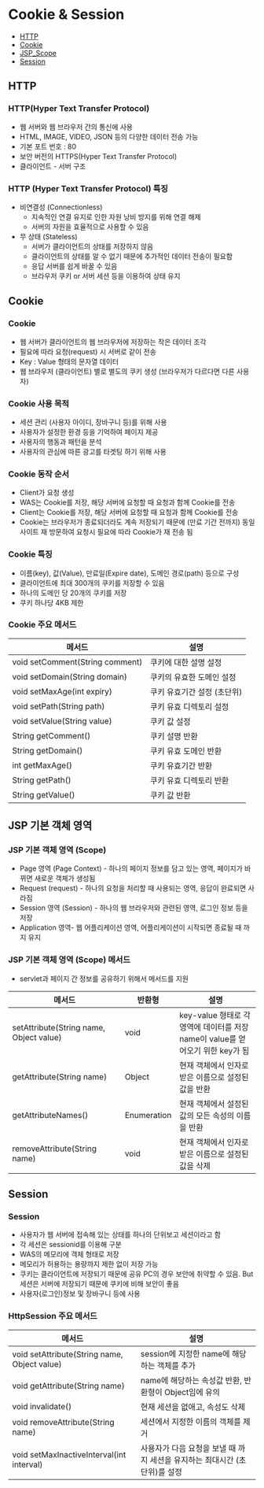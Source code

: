 # Cookie & Session

- [HTTP](#HTTP)
- [Cookie](#Cookie)
- [JSP_Scope](#jsp-기본-객체-영역)
- [Session](#Session)

## HTTP

### HTTP(Hyper Text Transfer Protocol)

- 웹 서버와 웹 브라우저 간의 통신에 사용
- HTML, IMAGE, VIDEO, JSON 등의 다양한 데이터 전송 가능
- 기본 포트 번호 : 80
- 보안 버전의 HTTPS(Hyper Text Transfer Protocol)
- 클라이언트 - 서버 구조

### HTTP (Hyper Text Transfer Protocol) 특징

- 비연결성 (Connectionless)
    - 지속적인 연결 유지로 인한 자원 낭비 방지를 위해 연결 해제
    - 서버의 자원을 효율적으로 사용할 수 있음
- 무 상태 (Stateless)
    - 서버가 클라이언트의 상태를 저장하지 않음
    - 클라이언트의 상태를 알 수 없기 때문에 추가적인 데이터 전송이 필요함
    - 응답 서버를 쉽게 바꿀 수 있음
    - 브라우저 쿠키 or 서버 세션 등을 이용하여 상태 유지

## Cookie

### Cookie

- 웹 서버가 클라이언트의 웹 브라우저에 저장하는 작은 데이터 조각
- 필요에 따라 요청(request) 시 서버로 같이 전송
- Key : Value 형태의 문자열 데이터
- 웹 브라우저 (클라이언트) 별로 별도의 쿠키 생성 (브라우저가 다르다면 다른 사용자)

### Cookie 사용 목적

- 세션 관리 (사용자 아이디, 장바구니 등)를 위해 사용
- 사용자가 설정한 환경 등을 기억하여 페이지 제공
- 사용자의 행동과 패턴을 분석
- 사용자의 관심에 따른 광고를 타겟팅 하기 위해 사용

### Cookie 동작 순서

- Client가 요청 생성
- WAS는 Cookie를 저장, 해당 서버에 요청할 때 요청과 함께 Cookie를 전송
- Client는 Cookie를 저장, 해당 서버에 요청할 때 요청과 함께 Cookie를 전송
- Cookie는 브라우저가 종료되더라도 계속 저장되기 때문에 (만료 기간 전까지) 동일 사이트 재 방문하여 요청시 필요에 따라 Cookie가 재 전송 됨

### Cookie 특징

- 이름(key), 값(Value), 만료일(Expire date), 도메인 경로(path) 등으로 구성
- 클라이언트에 최대 300개의 쿠키를 저장할 수 있음
- 하나의 도메인 당 20개의 쿠키를 저장
- 쿠키 하나당 4KB 제한

### Cookie 주요 메서드

| 메서드 | 설명 |
| --- | --- |
| void setComment(String comment) | 쿠키에 대한 설명 설정 |
| void setDomain(String domain) | 쿠키의 유효한 도메인 설정 |
| void setMaxAge(int expiry) | 쿠키 유효기간 설정 (초단위) |
| void setPath(String path) | 쿠키 유효 디렉토리 설정 |
| void setValue(String value) | 쿠키 값 설정 |
| String getComment() | 쿠키 설명 반환 |
| String getDomain() | 쿠키 유효 도메인 반환 |
| int getMaxAge() | 쿠키 유효기간 반환 |
| String getPath() | 쿠키 유효 디렉토리 반환 |
| String getValue() | 쿠키 값 반환 |

## JSP 기본 객체 영역

### JSP 기본 객체 영역 (Scope)

- Page 영역 (Page Context) - 하나의 페이지 정보를 담고 있는 영역, 페이지가 바뀌면 새로운 객체가 생성됨
- Request (request) - 하나의 요청을 처리할 때 사용되는 영역, 응답이 완료되면 사라짐
- Session 영역 (Session) - 하나의 웹 브라우저와 관련된 영역, 로그인 정보 등을 저장
- Application 영역- 웹 어플리케이션 영역, 어플리케이션이 시작되면 종료될 때 까지 유지

### JSP 기본 객체 영역 (Scope) 메서드

- servlet과 페이지 간 정보를 공유하기 위해서 메서드를 지원
<table>
    <thead>
        <tr>
            <th>메서드</th>
            <th>반환형</th>
            <th>설명</th>
        </tr>
    </thead>
    <tbody>
        <tr>
            <td>setAttribute(String name, Object value)</td>
            <td>void</td>
            <td>key-value 형태로 각 영역에 데이터를 저장<br>
            name이 value를 얻어오기 위한 key가 됨</td>
        </tr>
        <tr>
            <td>getAttribute(String name)</td>
            <td>Object</td>
            <td>현재 객체에서 인자로 받은 이름으로 설정된 값을 반환</td>
        </tr>
        <tr>
            <td>getAttributeNames()</td>
            <td>Enumeration</td>
            <td>현재 객체에서 설정된 값의 모든 속성의 이름을 반환</td>
        </tr>
        <tr>
            <td>removeAttribute(String name)</td>
            <td>void</td>
            <td>현재 객체에서 인자로 받은 이름으로 설정된 값을 삭제</td>
        </tr>
    </tbody>
</table>

## Session

### Session

- 사용자가 웹 서버에 접속해 있는 상태를 하나의 단위보고 세션이라고 함
- 각 세션은 sessionid를 이용해 구분
- WAS의 메모리에 객체 형태로 저장
- 메모리가 허용하는 용량까지 제한 없이 저장 가능
- 쿠키는 클라이언트에 저장되기 때문에 공유 PC의 경우 보안에 취약할 수 있음. But 세션은 서버에 저장되기 때문에 쿠키에 비해 보안이 좋음
- 사용자(로그인)정보 및 장바구니 등에 사용

### HttpSession 주요 메서드

| 메서드 | 설명 |
| --- | --- |
| void setAttribute(String name, Object value) | session에 지정한 name에 해당하는 객체를 추가 |
| void getAttribute(String name) | name에 해당하는 속성값 반환, 반환형이 Object임에 유의 |
| void invalidate() | 현재 세션을 없애고, 속성도 삭제 |
| void removeAttribute(String name) | 세션에서 지정한 이름의 객체를 제거 |
| void setMaxInactiveInterval(int interval) | 사용자가 다음 요청을 보낼 때 까지 세션을 유지하는 최대시간 (초단위)를 설정 |